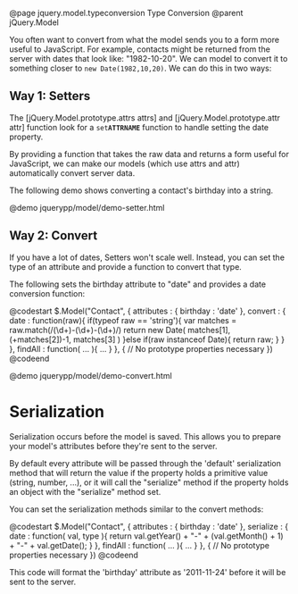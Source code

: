 @page jquery.model.typeconversion Type Conversion
@parent jQuery.Model

You often want to convert from what the model sends you to
a form more useful to JavaScript.  For example, 
contacts might be returned from the server with dates that look like:
"1982-10-20".  We can model to convert it to something closer 
to <code>new Date(1982,10,20)</code>. We can do this in two ways: 

## Way 1: Setters

The [jQuery.Model.prototype.attrs attrs]
and [jQuery.Model.prototype.attr attr] function look for
a <code>set<b>ATTRNAME</b></code> function to handle setting the
date property.  

By providing a function that takes the raw data and returns
a form useful for JavaScript, we can make our models (which
use attrs and attr) automatically convert server data.

The following demo shows converting a contact's birthday into
a string.

@demo jquerypp/model/demo-setter.html


## Way 2: Convert

If you have a lot of dates, Setters won't scale well. 
Instead, you can set the type of 
an attribute and provide a function to convert that type.

The following sets the birthday attribute to "date" and provides a date conversion function:

@codestart
$.Model("Contact",
{
  attributes : { 
    birthday : 'date'
  },
  convert : {
    date : function(raw){
      if(typeof raw == 'string'){
        var matches = raw.match(/(\d+)-(\d+)-(\d+)/)
        return new Date( matches[1], 
                        (+matches[2])-1, 
                         matches[3] )
      }else if(raw instanceof Date){
        return raw;
      }
    }
  },
  findAll : function( ... ){ ... }
},
{
  // No prototype properties necessary
})
@codeend

@demo jquerypp/model/demo-convert.html

# Serialization

Serialization occurs before the model is saved. This allows you to prepare your model's attributes before they're sent to the server.

By default every attribute will be passed through the 'default' serialization method that will return the value if the property holds a primitive value (string, number, ...), or it will call the "serialize" method if the property holds an object with the "serialize" method set.

You can set the serialization methods similar to the convert methods:

@codestart
$.Model("Contact",
{
  attributes : { 
    birthday : 'date'
  },
  serialize : {
    date : function( val, type ){
      return val.getYear() + "-" + (val.getMonth() + 1) + "-" + val.getDate(); 
    }
  },
  findAll : function( ... ){ ... }
},
{
  // No prototype properties necessary
})
@codeend

This code will format the 'birthday' attribute as '2011-11-24' before it will be sent to the server.
